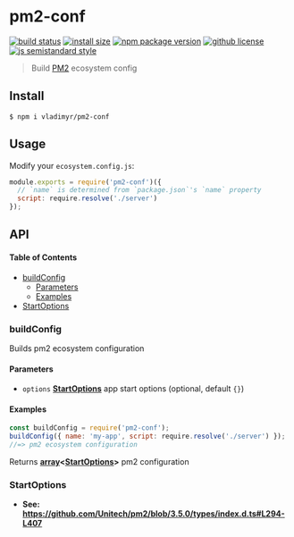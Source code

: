 # pm2-conf

[![build status](https://badgen.net/travis/vladimyr/pm2-conf/master)](https://travis-ci.com/vladimyr/pm2-conf) [![install size](https://badgen.net/packagephobia/install/{{name})](https://packagephobia.now.sh/result?p={{name}) [![npm package version](https://badgen.net/npm/v/pm2-conf)](https://npm.im/pm2-conf) [![github license](https://badgen.net/github/license/vladimyr/pm2-conf)](https://github.com/vladimyr/pm2-conf/blob/master/LICENSE) [![js semistandard style](https://badgen.net/badge/code%20style/semistandard/pink)](https://github.com/Flet/semistandard)

> Build [PM2](https://github.com/Unitech/pm2) ecosystem config

## Install

    $ npm i vladimyr/pm2-conf

## Usage

Modify your `ecosystem.config.js`:

```js
module.exports = require('pm2-conf')({
  // `name` is determined from `package.json`'s `name` property
  script: require.resolve('./server') 
});
```

## API

<!-- Generated by documentation.js. Update this documentation by updating the source code. -->

#### Table of Contents

-   [buildConfig](#buildconfig)
    -   [Parameters](#parameters)
    -   [Examples](#examples)
-   [StartOptions](#startoptions)

### buildConfig

Builds pm2 ecosystem configuration

#### Parameters

-   `options` **[StartOptions](#startoptions)** app start options (optional, default `{}`)

#### Examples

```javascript
const buildConfig = require('pm2-conf');
buildConfig({ name: 'my-app', script: require.resolve('./server') });
//=> pm2 ecosystem configuration
```

Returns **[array](https://developer.mozilla.org/docs/Web/JavaScript/Reference/Global_Objects/Array)&lt;[StartOptions](#startoptions)>** pm2 configuration

### StartOptions

-   **See: <https://github.com/Unitech/pm2/blob/3.5.0/types/index.d.ts#L294-L407>**
